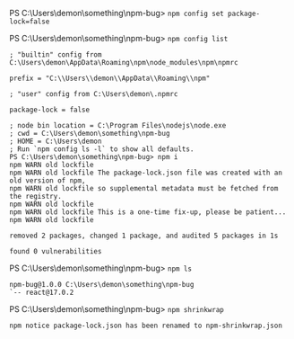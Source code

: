 PS C:\Users\demon\something\npm-bug> `npm config set package-lock=false`

PS C:\Users\demon\something\npm-bug> `npm config list`
```
; "builtin" config from C:\Users\demon\AppData\Roaming\npm\node_modules\npm\npmrc

prefix = "C:\\Users\\demon\\AppData\\Roaming\\npm"

; "user" config from C:\Users\demon\.npmrc

package-lock = false

; node bin location = C:\Program Files\nodejs\node.exe
; cwd = C:\Users\demon\something\npm-bug
; HOME = C:\Users\demon
; Run `npm config ls -l` to show all defaults.
PS C:\Users\demon\something\npm-bug> npm i
npm WARN old lockfile
npm WARN old lockfile The package-lock.json file was created with an old version of npm,
npm WARN old lockfile so supplemental metadata must be fetched from the registry.
npm WARN old lockfile
npm WARN old lockfile This is a one-time fix-up, please be patient...
npm WARN old lockfile

removed 2 packages, changed 1 package, and audited 5 packages in 1s

found 0 vulnerabilities
```
PS C:\Users\demon\something\npm-bug> `npm ls`
```
npm-bug@1.0.0 C:\Users\demon\something\npm-bug
`-- react@17.0.2
```
PS C:\Users\demon\something\npm-bug> `npm shrinkwrap`
```
npm notice package-lock.json has been renamed to npm-shrinkwrap.json
```
